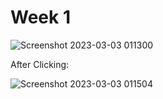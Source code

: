 # Week 1

![Screenshot 2023-03-03 011300](https://user-images.githubusercontent.com/87349225/231934949-8125d16e-bc65-4eae-89bc-2f68b0de707d.png)

After Clicking:

![Screenshot 2023-03-03 011504](https://user-images.githubusercontent.com/87349225/231934789-d8dee10a-91fd-4e0d-b23e-3b1ddf32a036.png)
